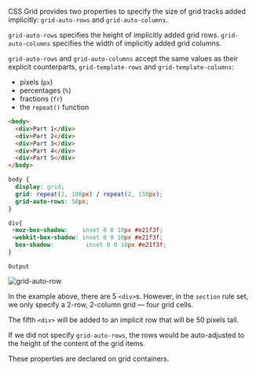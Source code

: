 CSS Grid provides two properties to specify the size of grid tracks added implicitly: `grid-auto-rows` and `grid-auto-columns`.

`grid-auto-rows` specifies the height of implicitly added grid rows. `grid-auto-columns` specifies the width of implicitly added grid columns.

`grid-auto-rows` and `grid-auto-columns` accept the same values as their explicit counterparts, `grid-template-rows` and `grid-template-columns`:

* pixels (`px`)
* percentages (`%`)
* fractions (`fr`)
* the `repeat()` function

```html
<body>
  <div>Part 1</div>   
  <div>Part 2</div>
  <div>Part 3</div>
  <div>Part 4</div>
  <div>Part 5</div>
</body>
```
```css
body {
  display: grid;
  grid: repeat(2, 100px) / repeat(2, 150px); 
  grid-auto-rows: 50px;
}

div{
 -moz-box-shadow:    inset 0 0 10px #e21f3f;
 -webkit-box-shadow: inset 0 0 10px #e21f3f;
  box-shadow:         inset 0 0 10px #e21f3f;
}
```

`Output`

![grid-auto-row](https://course-assets-workspace.s3.ap-south-1.amazonaws.com/css/grid-auto-row.png)

In the example above, there are 5 `<div>`s. However, in the `section` rule set, we only specify a 2-row, 2-column grid — four grid cells.

The fifth `<div>` will be added to an implicit row that will be 50 pixels tall.

If we did not specify `grid-auto-rows`, the rows would be auto-adjusted to the height of the content of the grid items.

These properties are declared on grid containers.